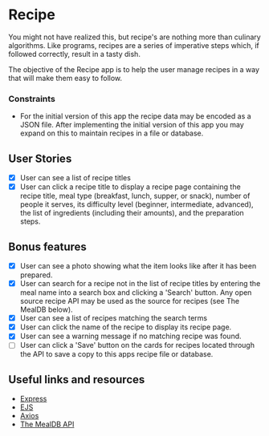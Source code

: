 # Recipe

You might not have realized this, but recipe's are nothing more than culinary
algorithms. Like programs, recipes are a series of imperative steps which,
if followed correctly, result in a tasty dish.

The objective of the Recipe app is to help the user manage recipes in a way
that will make them easy to follow. 

### Constraints

- For the initial version of this app the recipe data may be encoded as a
JSON file. After implementing the initial version of this app you may
expand on this to maintain recipes in a file or database.

## User Stories

-   [X] User can see a list of recipe titles
-   [X] User can click a recipe title to display a recipe page containing the
recipe title, meal type (breakfast, lunch, supper, or snack), number of people
it serves, its difficulty level (beginner, intermediate, advanced), the list
of ingredients (including their amounts), and the preparation steps.

## Bonus features

-   [X] User can see a photo showing what the item looks like after it has
been prepared.
-   [X] User can search for a recipe not in the list of recipe titles by
entering the meal name into a search box and clicking a 'Search' button. Any
open source recipe API may be used as the source for recipes (see The MealDB
below).
-   [X] User can see a list of recipes matching the search terms
-   [X] User can click the name of the recipe to display its recipe page.
-   [X] User can see a warning message if no matching recipe was found.
-   [ ] User can click a 'Save' button on the cards for recipes located through
the API to save a copy to this apps recipe file or database.

## Useful links and resources

- [Express](https://expressjs.com/pt-br/)
- [EJS](https://ejs.co/) 
- [Axios](https://www.npmjs.com/package/axios)
- [The MealDB API](https://www.themealdb.com/api.php) 
